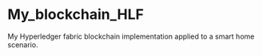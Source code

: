 # My_blockchain_HLF

My Hyperledger fabric blockchain implementation applied to a smart home scenario.
